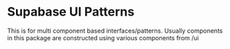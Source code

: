 # Supabase UI Patterns

This is for multi component based interfaces/patterns.
Usually components in this package are constructed using various components from /ui
